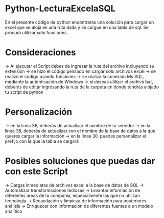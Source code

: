 # Python-LecturaExcelaSQL
En el presente código de python encontrarás una solución para cargar un excel que se aloja en una ruta dada y se cargue en una tabla de sql. Se procuró utilizar solo funciones.

# Consideraciones
-> Al ejecutar el Script debes de ingresar la ruta del archivo incluyendo su extensión
-> se hizo el código pensado en cargar solo archivos excel
-> se realizó el código usando funciones
-> se realiza la conexión Ms SQL, mediante la autenticación de Windows
-> si deseas utilizar el archivo bat, deberás de editar ingresando la ruta de la carpeta en donde tendrás alojado tu script de python

# Personalización
-> en la línea 36, deberás de actualizar el nombre de tu servidor
-> en la línea 38, deberás de actualizar con el nombre de la base de datos a la que quieres cargar la información
-> en la linea 30, puedes personalizar el prefijo con la que la tabla se cargará

# Posibles soluciones que puedas dar con este Script
-> Cargas inmediatas de archivos excel a la base de datos de SQL
-> Automatizar transformaciones tediosas
-> Levantar información de diferentes áreas de tu compañía, especialmente las que no utilizan tecnología
-> Recaudación y limpieza de información para posteriores análisis
-> Enriquecer con información de diferentes fuentes a un modelo analítico
